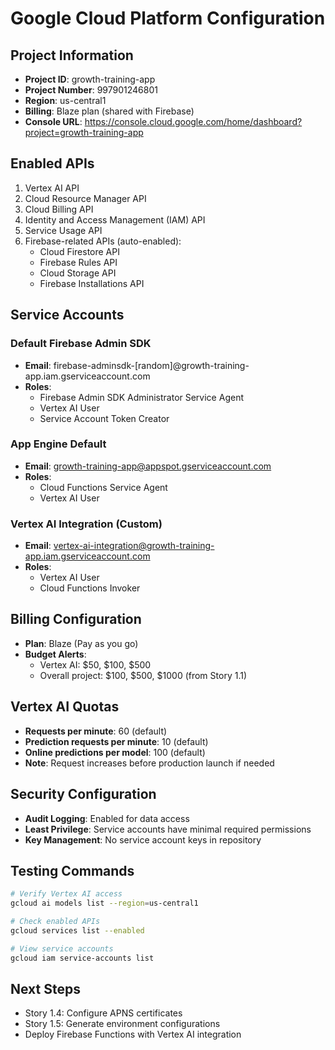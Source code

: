 # Google Cloud Platform Configuration

## Project Information
- **Project ID**: growth-training-app
- **Project Number**: 997901246801
- **Region**: us-central1
- **Billing**: Blaze plan (shared with Firebase)
- **Console URL**: https://console.cloud.google.com/home/dashboard?project=growth-training-app

## Enabled APIs
1. Vertex AI API
2. Cloud Resource Manager API
3. Cloud Billing API
4. Identity and Access Management (IAM) API
5. Service Usage API
6. Firebase-related APIs (auto-enabled):
   - Cloud Firestore API
   - Firebase Rules API
   - Cloud Storage API
   - Firebase Installations API

## Service Accounts

### Default Firebase Admin SDK
- **Email**: firebase-adminsdk-[random]@growth-training-app.iam.gserviceaccount.com
- **Roles**:
  - Firebase Admin SDK Administrator Service Agent
  - Vertex AI User
  - Service Account Token Creator

### App Engine Default
- **Email**: growth-training-app@appspot.gserviceaccount.com
- **Roles**:
  - Cloud Functions Service Agent
  - Vertex AI User

### Vertex AI Integration (Custom)
- **Email**: vertex-ai-integration@growth-training-app.iam.gserviceaccount.com
- **Roles**:
  - Vertex AI User
  - Cloud Functions Invoker

## Billing Configuration
- **Plan**: Blaze (Pay as you go)
- **Budget Alerts**:
  - Vertex AI: $50, $100, $500
  - Overall project: $100, $500, $1000 (from Story 1.1)

## Vertex AI Quotas
- **Requests per minute**: 60 (default)
- **Prediction requests per minute**: 10 (default)
- **Online predictions per model**: 100 (default)
- **Note**: Request increases before production launch if needed

## Security Configuration
- **Audit Logging**: Enabled for data access
- **Least Privilege**: Service accounts have minimal required permissions
- **Key Management**: No service account keys in repository

## Testing Commands
```bash
# Verify Vertex AI access
gcloud ai models list --region=us-central1

# Check enabled APIs
gcloud services list --enabled

# View service accounts
gcloud iam service-accounts list
```

## Next Steps
- Story 1.4: Configure APNS certificates
- Story 1.5: Generate environment configurations
- Deploy Firebase Functions with Vertex AI integration